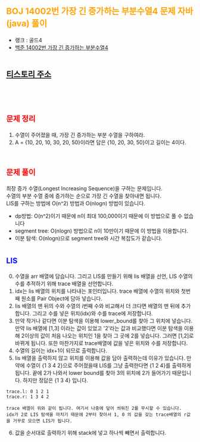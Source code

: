 # <span style="color:orange; font-size:17pt; font-weight:bold">BOJ 14002번 가장 긴 증가하는 부분수열4 문제 자바(java)  풀이</span>
- 랭크 : 골드4
- [백준 14002번 가장 긴 증가하는 부분수열4](https://www.acmicpc.net/problem/14002)
<br><br>

## [티스토리 주소](https://hoho325.tistory.com/)
<br><br>

# <span style="color: red; font-size:15pt">문제 정리</span>
1. 수열이 주어졌을 때, 가장 긴 증가하는 부분 수열을 구하여라.
2. A = {10, 20, 10, 30, 20, 50}이라면 답은 {10, 20, 30, 50}이고 길이는 4이다.
<br><br>

# <span style="color: red; font-size:15pt">문제 풀이</span>
최장 증가 수열(Longest Increasing Sequence)을 구하는 문제입니다.  
수열의 부분 수열 중에 증가하는 순으로 가장 긴 수열을 찾아내면 됩니다.  
LIS를 구하는 방법에 O(n^2) 방법과 O(nlogn) 방법이 있습니다.  
- dp방법: O(n^2)이기 때문에 n이 최대 100,000이기 때문에 이 방법으로 풀 수 없습니다
- segment tree: O(nlogn) 방법으로 n이 10만이기 때문에 이 방법을 이용합니다.
- 이분 탐색: O(nlogn)으로 segment tree와 시간 복잡도가 같습니다.

# <span style="color: blue; font-size:15pt">LIS</span>
0. 수열을 arr 배열에 담습니다. 그리고 LIS를 만들기 위해 lis 배열을 선언, LIS 수열의 수를 추적하기 위해 trace 배열을 선언합니다.
1. idx는 lis 배열의 위치를 나타내는 포인터입니다. trace 배열에 수열의 위치와 첫번째 원소를 Pair Object에 담아 넣습니다.
2. lis 배열의 맨 뒤의 수와 수열의 i번째 수와 비교해서 더 크다면 배열의 맨 뒤에 추가합니다.
    그리고 수를 넣은 위치(idx)와 수를 trace에 저장합니다.
3. 만약 작거나 같다면 이분 탐색을 이용해 lower_bound를 찾아 그 위치에 넣습니다.
    만약 lis 배열에 [1,3] 이라는 값이 있었고 '2'라는 값과 비교했다면
    이분 탐색을 이용해 2이상의 값이 처음 나오는 위치인 1을 찾아 그 곳에 2를 넣습니다.
    그러면 [1,2]로 바뀌게 됩니다.
    또한 마찬가지로 trace배열에 값을 넣은 위치와 수를 저장합니다.
4. 수열의 길이는 idx+1이 되므로 출력합니다.
5. lis 배열을 출력하지 않고 위치를 이용해 값을 담아 출력하는데 이유가 있습니다.
    만약에 수열이 {1 3 4 2}으로 주어졌을때 LIS를 그냥 출력한다면
    {1 2 4}를 출력하게 됩니다. 끝에 2가 나와서 lower bound를 찾아 3의 위치에 2가 들어가기 때문입니다.
    하지만 정답은 {1 3 4} 입니다.
```
trace.l: 0 1 2 1
trace.r: 1 3 4 2
```
    trace 배열이 위와 같이 됩니다. 여기서 나중에 덮어 씌워진 2를 무시할 수 있습니다.  
    idx가 2로 LIS 탐색을 마치기 때문에 2부터 찾아서 1, 0 의 값을 갖는 trace배열의 r값을 거꾸로 모으면 LIS가 됩니다.
6. 값을 순서대로 출력하기 위해 stack에 넣고 하나씩 빼면서 출력합니다.